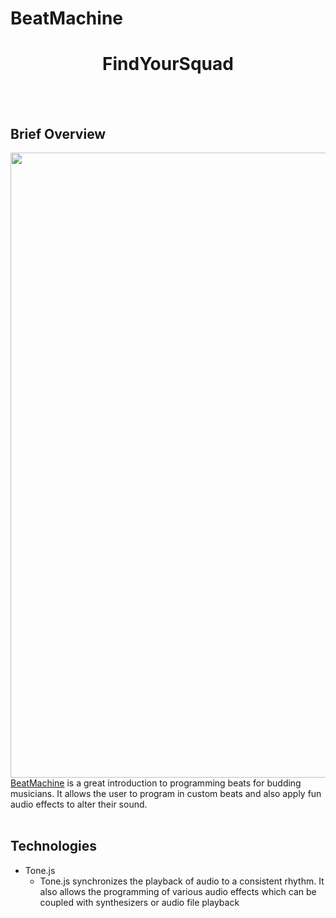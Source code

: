# BeatMachine

<h1 align="center">FindYourSquad</h1>

<br></br>
## Brief Overview
<img src="frontend/src/assets/images/squad-search.gif?raw=true" width="1000">
<a href='https://julian-tipler.github.io/Javascript-Project/'>BeatMachine</a> is a great introduction to programming beats for budding musicians. It allows the user to program in custom beats and also apply fun audio effects to alter their sound.
<br></br>

## Technologies

* Tone.js
    * Tone.js synchronizes the playback of audio to a consistent rhythm. It also allows the programming of various audio effects which can be coupled with synthesizers or audio file playback
<br></br>
